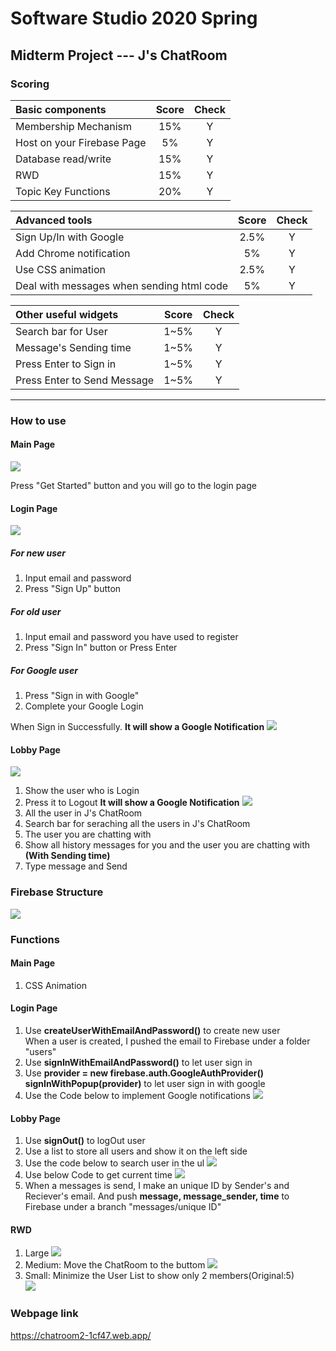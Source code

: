 # Software Studio 2020 Spring
## Midterm Project --- J's ChatRoom


### Scoring

| **Basic components**                             | **Score** | **Check** |
| :----------------------------------------------- | :-------: | :-------: |
| Membership Mechanism                             | 15%       | Y         |
| Host on your Firebase Page                       | 5%        | Y         |
| Database read/write                              | 15%       | Y         |
| RWD                                              | 15%       | Y         |
| Topic Key Functions                              | 20%       | Y         |

| **Advanced tools**                               | **Score** | **Check** |
| :----------------------------------------------- | :-------: | :-------: |
| Sign Up/In with Google                           | 2.5%      | Y         |
| Add Chrome notification                          | 5%        | Y         |
| Use CSS animation                                | 2.5%      | Y         |
| Deal with messages when sending html code        | 5%        | Y         |

| **Other useful widgets**                         | **Score** | **Check** |
| :----------------------------------------------- | :-------: | :-------: |
| Search bar for User                              | 1~5%      | Y         |
| Message's Sending time                           | 1~5%      | Y         |
| Press Enter to Sign in                           | 1~5%      | Y         |
| Press Enter to Send Message                      | 1~5%      | Y         |

---

### How to use 

#### Main Page
![](imgs/index.jpg) 

Press "Get Started" button and you will go to the login page


#### Login Page
![](imgs/login.jpg)

##### For new user
1. Input email and password
2. Press "Sign Up" button

##### For old user
1. Input email and password you have used to register
2. Press "Sign In" button or Press Enter

##### For Google user
1. Press "Sign in with Google"
2. Complete your Google Login

When Sign in Successfully. <b>It will show a Google Notification</b>
![](imgs/login_noti.png)

#### Lobby Page
![](imgs/lobby.jpg)
1. Show the user who is Login
2. Press it to Logout <b>It will show a Google Notification</b>
![](imgs/logout_noti.png)
3. All the user in J's ChatRoom
4. Search bar for seraching all the users in J's ChatRoom
5. The user you are chatting with
6. Show all history messages for you and the user you are chatting with <b>(With Sending time)</b>
7. Type message and Send

### Firebase Structure
![](imgs/Firebase.jpg)

### Functions

#### Main Page
1. CSS Animation




#### Login Page
1. Use <b>createUserWithEmailAndPassword()</b> to create new user<br>
When a user is created, I pushed the email to Firebase under a folder "users"
2. Use <b>signInWithEmailAndPassword()</b> to let user sign in
3. Use <b>provider = new firebase.auth.GoogleAuthProvider()</b><br>
<b>signInWithPopup(provider)</b> to let user sign in with google
4. Use the Code below to implement Google notifications 
![](imgs/Code_Notification.jpg)


#### Lobby Page
1. Use <b>signOut()</b> to logOut user
2. Use a list to store all users and show it on the left side
3. Use the code below to search user in the ul
![](imgs/Code_Search.jpg)
4. Use below Code to get current time
![](imgs/Code_Time.jpg)
5. When a messages is send, I make an unique ID by Sender's and Reciever's email. And push <b>message, message_sender, time</b> to Firebase under a branch "messages/unique ID"

#### RWD
1. Large
![](imgs/Large.jpg)
2. Medium: Move the ChatRoom to the buttom
![](imgs/Medium.jpg)
3. Small: Minimize the User List to show only 2 members(Original:5)<br>
![](imgs/Small.jpg)















### Webpage link
https://chatroom2-1cf47.web.app/
